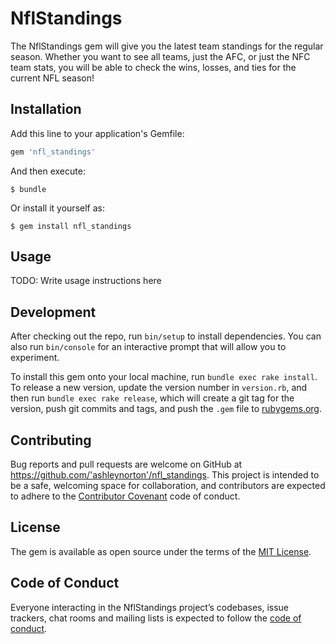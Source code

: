 # NflStandings

The NflStandings gem will give you the latest team standings for the regular season. Whether you want to see all teams, just the AFC, or just the NFC team stats, you will be able to check the wins, losses, and ties for the current NFL season!

## Installation

Add this line to your application's Gemfile:

```ruby
gem 'nfl_standings'
```

And then execute:

    $ bundle

Or install it yourself as:

    $ gem install nfl_standings

## Usage

TODO: Write usage instructions here

## Development

After checking out the repo, run `bin/setup` to install dependencies. You can also run `bin/console` for an interactive prompt that will allow you to experiment.

To install this gem onto your local machine, run `bundle exec rake install`. To release a new version, update the version number in `version.rb`, and then run `bundle exec rake release`, which will create a git tag for the version, push git commits and tags, and push the `.gem` file to [rubygems.org](https://rubygems.org).

## Contributing

Bug reports and pull requests are welcome on GitHub at https://github.com/'ashleynorton'/nfl_standings. This project is intended to be a safe, welcoming space for collaboration, and contributors are expected to adhere to the [Contributor Covenant](http://contributor-covenant.org) code of conduct.

## License

The gem is available as open source under the terms of the [MIT License](https://opensource.org/licenses/MIT).

## Code of Conduct

Everyone interacting in the NflStandings project’s codebases, issue trackers, chat rooms and mailing lists is expected to follow the [code of conduct](https://github.com/'ashleynorton'/nfl_standings/blob/master/CODE_OF_CONDUCT.md).
